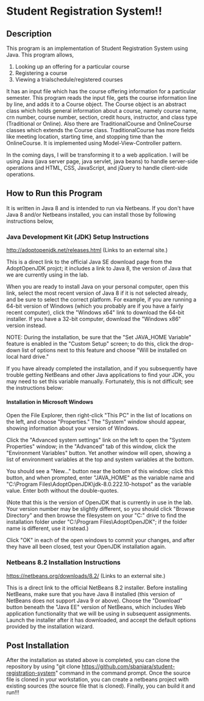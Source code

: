 # Student Registration System!!

## Description
   This program is an implementation of Student Registration System using Java.
   This program allows,
   
   1. Looking up an offering for a particular course
   2. Registering a course 
   3. Viewing a trialschedule/registered courses
   
   It has an input file which has the course offering information for a particular semester. This program reads the input file, gets the    course information line by line, and adds it to a Course object. The Course object is an abstract class which holds general information    about a course, namely course name, crn number, course number, section, credit hours, instructor, and class type (Traditional or          Online). Also there are TraditionalCourse and OnlineCourse classes which extends the Course class. TraditionalCourse has more fields      like meeting location, starting time, and stopping time than the OnlineCourse. It is implemented using Model-View-Controller pattern.
   
   In the coming days, I will be transforming it to a web application. I will be using Java (java server page, java servlet, java beans) to handle server-side operations and HTML, CSS, JavaScript, and jQuery to handle client-side operations.
##   
## How to Run this Program
   It is written in Java 8 and is intended to run via Netbeans. If you don't have Java 8 and/or Netbeans installed, you can install those by following instructions below,
   ###
   ### Java Development Kit (JDK) Setup Instructions
   
   http://adoptopenjdk.net/releases.html (Links to an external site.)

   This is a direct link to the official Java SE download page from the AdoptOpenJDK projct; it includes a link to Java 8, the version of Java that we are currently using in the lab.

   When you are ready to install Java on your personal computer, open this link, select the most recent version of Java 8 if it is not selected already, and be sure to select the correct platform.  For example, if you are running a 64-bit version of Windows (which you probably are if you have a fairly recent computer), click the "Windows x64" link to download the 64-bit installer.  If you have a 32-bit computer, download the "Windows x86" version instead.

   NOTE: During the installation, be sure that the "Set JAVA_HOME Variable" feature is enabled in the "Custom Setup" screen; to do this, click the drop-down list of options next to this feature and choose "Will be installed on local hard drive."

   If you have already completed the installation, and if you subsequently have trouble getting NetBeans and other Java applications to find your JDK, you may need to set this variable manually.  Fortunately, this is not difficult; see the instructions below:
   ####
   #### Installation in Microsoft Windows

   Open the File Explorer, then right-click "This PC" in the list of locations on the left, and choose "Properties."  The "System" window should appear, showing information about your version of Windows.

   Click the "Advanced system settings" link on the left to open the "System Properties" window; in the "Advanced" tab of this window, click the "Environment Variables" button.  Yet another window will open, showing a list of environment variables at the top and system variables at the bottom.

   You should see a "New..." button near the bottom of this window; click this button, and when prompted, enter "JAVA_HOME" as the variable name and "C:\Program Files\AdoptOpenJDK\jdk-8.0.222.10-hotspot\" as the variable value.  Enter both without the double-quotes.

(Note that this is the version of OpenJDK that is currently in use in the lab.  Your version number may be slightly different, so you should click "Browse Directory" and then browse the filesystem on your "C:" drive to find the installation folder under "C:\Program Files\AdoptOpenJDK\"; if the folder name is different, use it instead.)

   Click "OK" in each of the open windows to commit your changes, and after they have all been closed, test your OpenJDK installation again.
   ###
   ### Netbeans 8.2 Installation Instructions
   
   https://netbeans.org/downloads/8.2/ (Links to an external site.)

   This is a direct link to the official NetBeans 8.2 installer.  Before installing NetBeans, make sure that you have Java 8 installed (this version of NetBeans does not support Java 9 or above).  Choose the "Download" button beneath the "Java EE" version of NetBeans, which includes Web application functionality that we will be using in subsequent assignments.  Launch the installer after it has downloaded, and accept the default options provided by the installation wizard.
   ##
   ## Post Installation
   
   After the installation as stated above is completed, you can clone the repository by using  "git clone https://github.com/sbanjara/student-registration-system" command in the command prompt. Once the source file is cloned in your workstation, you can create a netbeans project with existing sources (the source file that is cloned). Finally, you can build it and run!!!
      
